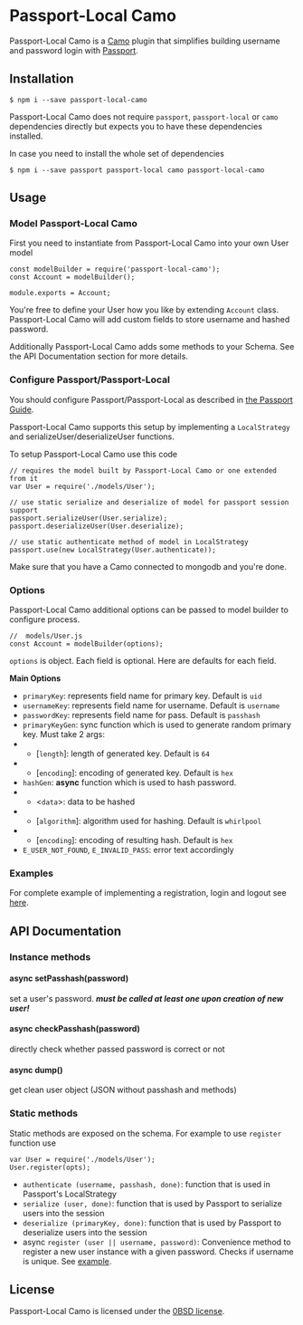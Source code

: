 # Passport-Local Camo
Passport-Local Camo is a [Camo](https://github.com/scottwrobinson/camo) plugin that simplifies building username and password login with [Passport](http://passportjs.org).

## Installation

    $ npm i --save passport-local-camo

Passport-Local Camo does not require `passport`, `passport-local` or `camo` dependencies directly but expects you
to have these dependencies installed.

In case you need to install the whole set of dependencies

    $ npm i --save passport passport-local camo passport-local-camo

## Usage

### Model Passport-Local Camo
First you need to instantiate from Passport-Local Camo into your own User model

    const modelBuilder = require('passport-local-camo');
    const Account = modelBuilder();

    module.exports = Account;

You're free to define your User how you like by extending `Account` class. Passport-Local Camo will add custom fields to store username and hashed password.

Additionally Passport-Local Camo adds some methods to your Schema. See the API Documentation section for more details.

### Configure Passport/Passport-Local
You should configure Passport/Passport-Local as described in [the Passport Guide](http://passportjs.org/guide/configure/).

Passport-Local Camo supports this setup by implementing a `LocalStrategy` and serializeUser/deserializeUser functions.

To setup Passport-Local Camo use this code

    // requires the model built by Passport-Local Camo or one extended from it
    var User = require('./models/User');
    
    // use static serialize and deserialize of model for passport session support
    passport.serializeUser(User.serialize);
    passport.deserializeUser(User.deserialize);

    // use static authenticate method of model in LocalStrategy
    passport.use(new LocalStrategy(User.authenticate));

Make sure that you have a Camo connected to mongodb and you're done.

### Options
Passport-Local Camo additional options can be passed to model builder to configure process.

    //  models/User.js
    const Account = modelBuilder(options);

`options` is object. Each field is optional. Here are defaults for each field.

__Main Options__

* `primaryKey`: represents field name for primary key. Default is `uid`
* `usernameKey`: represents field name for username. Default is `username`
* `passwordKey`: represents field name for pass. Default is `passhash`
* `primaryKeyGen`: sync function which is used to generate random primary key. Must take 2 args:
* * [`length`]: length of generated key. Default is `64`
* * [`encoding`]: encoding of generated key. Default is `hex`
* `hashGen`: **async** function which is used to hash password.
* * <`data`>: data to be hashed
* * [`algorithm`]: algorithm used for hashing. Default is `whirlpool`
* * [`encoding`]: encoding of resulting hash. Default is `hex`
* `E_USER_NOT_FOUND`, `E_INVALID_PASS`: error text accordingly

### Examples
For complete example of implementing a registration, login and logout see [here](https://github.com/perimetral/passport-local-camo/tree/master/example).

## API Documentation
### Instance methods

#### async setPasshash(password) 
set a user's password. ***must be called at least one upon creation of new user!***

#### async checkPasshash(password)
directly check whether passed password is correct or not

#### async dump()
get clean user object (JSON without passhash and methods)

### Static methods
Static methods are exposed on the schema. For example to use `register` function use

    var User = require('./models/User');
    User.register(opts);

* `authenticate (username, passhash, done)`: function that is used in Passport's LocalStrategy
* `serialize (user, done)`: function that is used by Passport to serialize users into the session
* `deserialize (primaryKey, done)`: function that is used by Passport to deserialize users into the session
* async `register (user || username, password)`: Convenience method to register a new user instance with a given password. Checks if username is unique. See [example](https://github.com/perimetral/passport-local-camo/tree/master/example).

## License
Passport-Local Camo is licensed under the [0BSD license](https://opensource.org/licenses/FPL-1.0.0).
